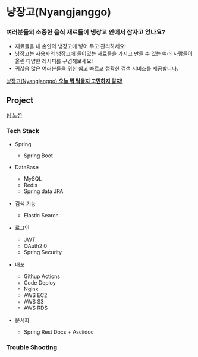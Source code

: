 # 냥장고(Nyangjanggo)


### 여러분들의 소중한 음식 재료들이 냉장고 안에서 잠자고 있나요?

- 재료들을 내 손안의 냉장고에 넣어 두고 관리하세요!
- 냥장고는 사용자의 냉장고에 들어있는 재료들을 가지고 만들 수 있는 여러 사람들이 올린 다양한 레시피를 구경해보세요!
- 귀찮음 많은 여러분들을 위한 쉽고 빠르고 정확한 검색 서비스를 제공합니다.


[냥장고(Nyangjanggo) **오늘 뭐 먹을지 고민하지 말자!**](https://nyangjanggo.com/)



## Project

[팀 노션](https://triangular-scale-5f1.notion.site/054c350dee7b4ad7b55c4ef878625193)


### Tech Stack

- Spring
    - Spring Boot
    
- DataBase
    - MySQL
    - Redis
    - Spring data JPA
    
- 검색 기능
    - Elastic Search

- 로그인
    - JWT
    - OAuth2.0
    - Spring Security

- 배포
    - Githup Actions
    - Code Deploy
    - Nginx
    - AWS EC2
    - AWS S3
    - AWS RDS

- 문서화
    - Spring Rest Docs + Asciidoc
    
    
### Trouble Shooting


